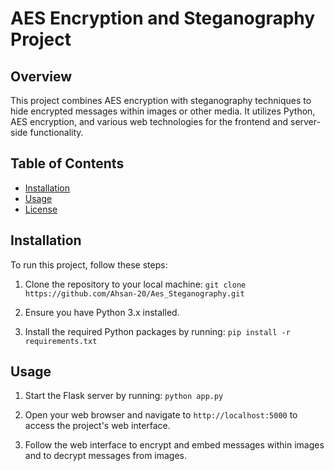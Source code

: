 # AES Encryption and Steganography Project


## Overview

This project combines AES encryption with steganography techniques to hide encrypted messages within images or other media. It utilizes Python, AES encryption, and various web technologies for the frontend and server-side functionality.


## Table of Contents

- [Installation](#installation)
- [Usage](#usage)
- [License](#license)


## Installation

To run this project, follow these steps:

1. Clone the repository to your local machine: ```git clone https://github.com/Ahsan-20/Aes_Steganography.git```
   
2. Ensure you have Python 3.x installed.
   
3. Install the required Python packages by running: ```pip install -r requirements.txt```


## Usage

1. Start the Flask server by running: ```python app.py```
   
2. Open your web browser and navigate to `http://localhost:5000` to access the project's web interface.

3. Follow the web interface to encrypt and embed messages within images and to decrypt messages from images.




